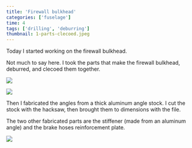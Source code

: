 ```yaml
---
title: 'Firewall bulkhead'
categories: ['fuselage']
time: 4
tags: ['drilling', 'deburring']
thumbnail: 1-parts-clecoed.jpeg
---
```


Today I started working on the firewall bulkhead.

<!-- more -->

Not much to say here. I took the parts that make the firewall bulkhead, deburred, and clecoed them together.

![](0-parts.jpeg)

![](1-parts-clecoed.jpeg)

Then I fabricated the angles from a thick aluminum angle stock. I cut the stock with the hacksaw, then brought them to dimensions with the file.

The two other fabricated parts are the stiffener (made from an aluminum angle) and the brake hoses reinforcement plate.

![](2-parts-fabricated.jpeg)
